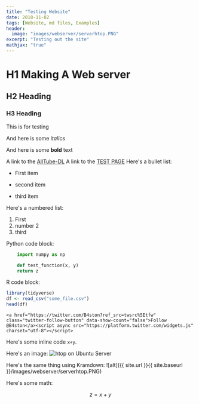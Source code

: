 ```yaml
---
title: "Testing Website"
date: 2018-11-02
tags: [Website, md files, Examples]
header:
  image: "images/webserver/serverhtop.PNG"
excerpt: "Testing out the site"
mathjax: "true"
---
```


# H1 Making A Web server

## H2 Heading

### H3 Heading

This is for testing

And here is some *italics*

And here is some **bold** text

A link to the [AllTube-DL](https://baston-alltube-dl.herokuapp.com/)
A link to the [TEST PAGE](https://www.baston.uk/test/ads.html)
Here's a bullet list:
* First item
+ second item
- third item

Here's a numbered list:
1. First
2. number 2
3. third

Python code block:
```Python
    import numpy as np

    def test_function(x, y)
    return z
```

R code block:
```r
library(tidyverse)
df <- read_csv("some_file.csv")
head(df)
```
```
<a href="https://twitter.com/B4ston?ref_src=twsrc%5Etfw" class="twitter-follow-button" data-show-count="false">Follow @B4ston</a><script async src="https://platform.twitter.com/widgets.js" charset="utf-8"></script>
```
Here's some inline code `x+y`.

Here's an image:
<img src="{{ site.url }}{{ site.baseurl }}/images/webserver/serverhtop.PNG" alt="htop on Ubuntu Server">

Here's the same thing using Kramdown:
![alt]({{ site.url }}{{ site.baseurl }}/images/webserver/serverhtop.PNG)

Here's some math:

$$z=x+y$$
